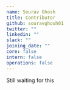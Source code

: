 ```yaml
---
name: Sourav Ghosh
title: Contributor
github: souravghosh01
twitter: ""
linkedin: ""
slack: ""
joining_date: ""
core: false
intern: false
operations: false
---
```


Still waiting for this
